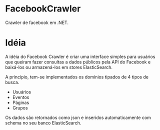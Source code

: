 # FacebookCrawler
Crawler de facebook em .NET.

# Idéia

A idéia do Facebook Crawler é criar uma interface simples para usuários que queiram fazer consultas a dados públicos pela API do Facebook e baixá-los ou armazená-los em stores ElasticSearch. 

A princípio, tem-se implementados os domínios tipados de 4 tipos de busca.
* Usuários
* Eventos
* Páginas
* Grupos

Os dados são retornados como json e inseridos automaticamente com schema no seu banco ElasticSearch. 
